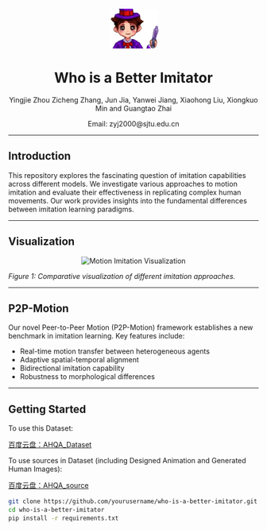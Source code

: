 <p align="center">
  <img src="pic/imitator.png" width="100" height="80">
  <h1 align="center"><b>Who is a Better Imitator</b></h1>
  <p align="center">Yingjie Zhou Zicheng Zhang, Jun Jia, Yanwei Jiang, Xiaohong Liu, Xiongkuo Min and Guangtao Zhai</p>
  <p align="center">Email: zyj2000@sjtu.edu.cn</p>
</p>

---

## Introduction
This repository explores the fascinating question of imitation capabilities across different models. We investigate various approaches to motion imitation and evaluate their effectiveness in replicating complex human movements. Our work provides insights into the fundamental differences between imitation learning paradigms.

---

## Visualization
<div align="center">
  <img src="visualization.gif" alt="Motion Imitation Visualization" width="60%">
</div>

*Figure 1: Comparative visualization of different imitation approaches.*

---

## P2P-Motion
Our novel Peer-to-Peer Motion (P2P-Motion) framework establishes a new benchmark in imitation learning. Key features include:
- Real-time motion transfer between heterogeneous agents
- Adaptive spatial-temporal alignment
- Bidirectional imitation capability
- Robustness to morphological differences

---

## Getting Started
To use this Dataset:

[百度云盘：AHQA_Dataset](https://pan.baidu.com/s/1LF8JGvLJWHP7rGQmrHreVQ?pwd=ahqa)

To use sources in Dataset (including Designed Animation and Generated Human Images):

[百度云盘：AHQA_source](https://pan.baidu.com/s/1mOIF--H0Bfv3pvlZKslb9Q?pwd=ahqa)


```bash
git clone https://github.com/yourusername/who-is-a-better-imitator.git
cd who-is-a-better-imitator
pip install -r requirements.txt
